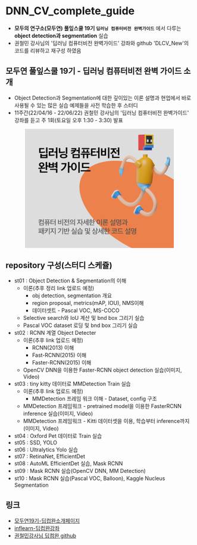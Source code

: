 # DNN_CV_complete_guide
* **모두의 연구소(모두연) 풀잎스쿨 19기 `딥러닝 컴퓨터비전 완벽가이드`** 에서 다루는 **object detection과 segmentation** 실습
* 권철민 강사님의 '딥러닝 컴퓨터비전 완벽가이드' 강좌와 github 'DLCV_New'의 코드를 리뷰하고 재구성 하였음
  
## 모두연 풀잎스쿨 19기 - 딥러닝 컴퓨터비전 완벽 가이드 소개
* Object Detection과 Segmentation에 대한 깊이있는 이론 설명과 현업에서 바로 사용될 수 있는 많은 실습 예제들을 사전 학습한 후 스터디
* 11주간(22/04/16 - 22/06/22) 권철민 강사님의 '딥러닝 컴퓨터비전 완벽가이드' 강좌를 듣고 주 1회(토요일 오후 1:30 - 3:30) 발표
<p align="center">
<img src="https://github.com/duc-ke/DNN_CV_complete_guide/blob/main/imgs/modu_img.png" width="400" align="center">
</p>
  
## repository 구성(스터디 스케쥴)
* st01 : Object Detection & Segmentation의 이해
  * 이론(추후 정리 link 업로드 예정)
    * obj detection, segmentation 개요
    * region proposal, metrics(mAP, IOU), NMS이해
    * 데이터셋트 - Pascal VOC, MS-COCO
  * Selective search와 IoU 계산 및 bnd box 그리기 실습
  * Pascal VOC dataset 로딩 및 bnd box 그리기 실습
* st02 : RCNN 계열 Object Detecter
  * 이론(추후 link 업로드 예정)
    * RCNN(2013) 이해
    * Fast-RCNN(2015) 이해
    * Faster-RCNN(2015) 이해
  * OpenCV DNN을 이용한 Faster-RCNN object detection 실습(이미지, Video)
* st03 : tiny kitty 데이터로 MMDetection Train 실습
  * 이론(추후 link 업로드 예정)
    * MMDetection 프레임 워크 이해 - Dataset, config 구조
  * MMDetection 프레임워크 - pretrained model을 이용한 FasterRCNN inference 실습(이미지, Video)
  * MMDetection 프레임워크 - Kitti 데이터셋을 이용, 학습부터 inference까지(이미지, Video)
* st04 : Oxford Pet 데이터로 Train 실습
* st05 : SSD, YOLO
* st06 : Ultralytics Yolo 실습
* st07 : RetinaNet, EfficientDet
* st08 : AutoML EfficientDet 실습, Mask RCNN
* st09 : Mask RCNN 실습(OpenCV DNN, MM Detection)
* st10 : Mask RCNN 실습(Pascal VOC, Balloon), Kaggle Nucleus Segmentation

 
## 링크
* [모두연19기-딥컵완소개페이지](https://modulabs.co.kr/product/flip18th-7042-2022-03-23-100228/)
* [inflearn-딥컴완강좌](https://www.inflearn.com/course/%EB%94%A5%EB%9F%AC%EB%8B%9D-%EC%BB%B4%ED%93%A8%ED%84%B0%EB%B9%84%EC%A0%84-%EC%99%84%EB%B2%BD%EA%B0%80%EC%9D%B4%EB%93%9C/)
* [권철민강사님 딥컴완 github](https://github.com/chulminkw/DLCV_New)
